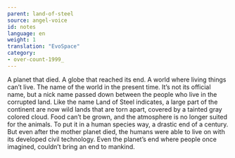 ```yaml
---
parent: land-of-steel
source: angel-voice
id: notes
language: en
weight: 1
translation: "EvoSpace"
category:
- over-count-1999_
---
```


A planet that died. A globe that reached its end. A world where living things can’t live.
The name of the world in the present time. It’s not its official name, but a nick name passed down between the people who live in the corrupted land. Like the name Land of Steel indicates, a large part of the continent are now wild lands that are torn apart, covered by a tainted gray colored cloud.
Food can’t be grown, and the atmosphere is no longer suited for the animals.
To put it in a human species way, a drastic end of a century. But even after the mother planet died, the humans were able to live on with its developed civil technology.
Even the planet’s end where people once imagined, couldn’t bring an end to mankind.

